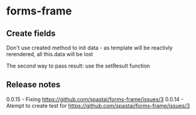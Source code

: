 forms-frame
===========


Create fields
-------------
Don't use created method to init data - as template will be reactivly rerendered, all this.data will be lost

The second way to pass result: use the setResult function

Release notes
-------------
0.0.15 - Fixing https://github.com/spastai/forms-frame/issues/3
0.0.14 - Atempt to create test for https://github.com/spastai/forms-frame/issues/3
